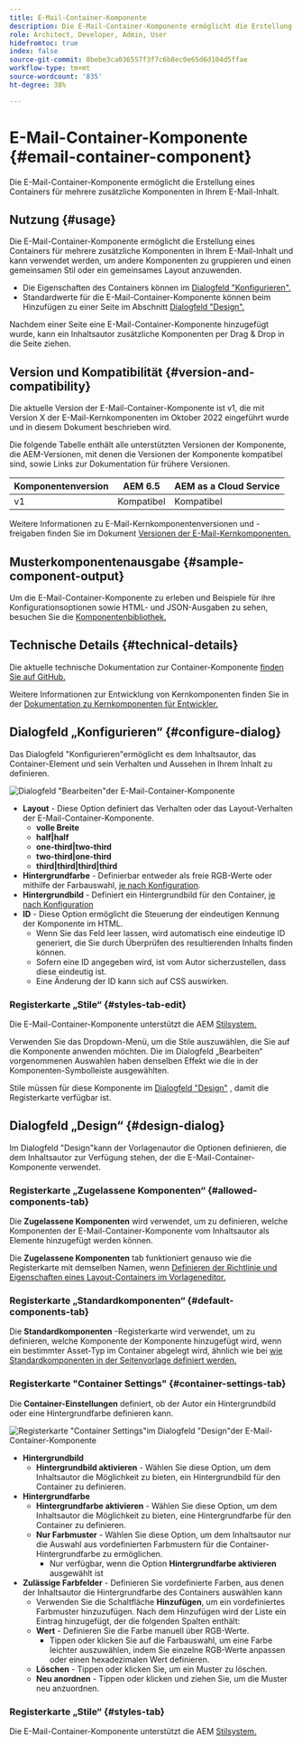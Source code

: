 ```yaml
---
title: E-Mail-Container-Komponente
description: Die E-Mail-Container-Komponente ermöglicht die Erstellung eines Containers für mehrere zusätzliche Komponenten in Ihrem E-Mail-Inhalt.
role: Architect, Developer, Admin, User
hidefromtoc: true
index: false
source-git-commit: 8bebe3ca036557f3f7c6b8ec0e65d6d104d5ffae
workflow-type: tm+mt
source-wordcount: '835'
ht-degree: 38%

---
```



# E-Mail-Container-Komponente {#email-container-component}

Die E-Mail-Container-Komponente ermöglicht die Erstellung eines Containers für mehrere zusätzliche Komponenten in Ihrem E-Mail-Inhalt.

## Nutzung {#usage}

Die E-Mail-Container-Komponente ermöglicht die Erstellung eines Containers für mehrere zusätzliche Komponenten in Ihrem E-Mail-Inhalt und kann verwendet werden, um andere Komponenten zu gruppieren und einen gemeinsamen Stil oder ein gemeinsames Layout anzuwenden.

* Die Eigenschaften des Containers können im [Dialogfeld &quot;Konfigurieren&quot;.](#configure-dialog)
* Standardwerte für die E-Mail-Container-Komponente können beim Hinzufügen zu einer Seite im Abschnitt [Dialogfeld &quot;Design&quot;.](#design-dialog)

Nachdem einer Seite eine E-Mail-Container-Komponente hinzugefügt wurde, kann ein Inhaltsautor zusätzliche Komponenten per Drag &amp; Drop in die Seite ziehen.

## Version und Kompatibilität {#version-and-compatibility}

Die aktuelle Version der E-Mail-Container-Komponente ist v1, die mit Version X der E-Mail-Kernkomponenten im Oktober 2022 eingeführt wurde und in diesem Dokument beschrieben wird.

Die folgende Tabelle enthält alle unterstützten Versionen der Komponente, die AEM-Versionen, mit denen die Versionen der Komponente kompatibel sind, sowie Links zur Dokumentation für frühere Versionen.

| Komponentenversion | AEM 6.5 | AEM as a Cloud Service |
|---|---|---|
| v1 | Kompatibel | Kompatibel |

Weitere Informationen zu E-Mail-Kernkomponentenversionen und -freigaben finden Sie im Dokument [Versionen der E-Mail-Kernkomponenten.](/help/email/versions.md)

## Musterkomponentenausgabe {#sample-component-output}

Um die E-Mail-Container-Komponente zu erleben und Beispiele für ihre Konfigurationsoptionen sowie HTML- und JSON-Ausgaben zu sehen, besuchen Sie die [Komponentenbibliothek.](https://adobe.com/go/aem_cmp_library_email_container)

## Technische Details {#technical-details}

Die aktuelle technische Dokumentation zur Container-Komponente [finden Sie auf GitHub.](https://adobe.com/go/aem_cmp_tech_email_container_v1)

Weitere Informationen zur Entwicklung von Kernkomponenten finden Sie in der [Dokumentation zu Kernkomponenten für Entwickler.](/help/developing/overview.md)

## Dialogfeld „Konfigurieren“ {#configure-dialog}

Das Dialogfeld &quot;Konfigurieren&quot;ermöglicht es dem Inhaltsautor, das Container-Element und sein Verhalten und Aussehen in Ihrem Inhalt zu definieren.

![Dialogfeld &quot;Bearbeiten&quot;der E-Mail-Container-Komponente](/help/email/assets/email-container-configure.png)

* **Layout** - Diese Option definiert das Verhalten oder das Layout-Verhalten der E-Mail-Container-Komponente.
   * **volle Breite**
   * **half|half**
   * **one-third|two-third**
   * **two-third|one-third**
   * **third|third|third|third**
* **Hintergrundfarbe** - Definierbar entweder als freie RGB-Werte oder mithilfe der Farbauswahl, [je nach Konfiguration](#container-settings-tab).
* **Hintergrundbild** - Definiert ein Hintergrundbild für den Container, [je nach Konfiguration](#container-settings-tab)
* **ID** - Diese Option ermöglicht die Steuerung der eindeutigen Kennung der Komponente im HTML.
   * Wenn Sie das Feld leer lassen, wird automatisch eine eindeutige ID generiert, die Sie durch Überprüfen des resultierenden Inhalts finden können.
   * Sofern eine ID angegeben wird, ist vom Autor sicherzustellen, dass diese eindeutig ist.
   * Eine Änderung der ID kann sich auf CSS auswirken.

### Registerkarte „Stile“ {#styles-tab-edit}

Die E-Mail-Container-Komponente unterstützt die AEM [Stilsystem.](/help/get-started/authoring.md#component-styling)

Verwenden Sie das Dropdown-Menü, um die Stile auszuwählen, die Sie auf die Komponente anwenden möchten. Die im Dialogfeld „Bearbeiten“ vorgenommenen Auswahlen haben denselben Effekt wie die in der Komponenten-Symbolleiste ausgewählten.

Stile müssen für diese Komponente im [Dialogfeld &quot;Design&quot;](#design-dialog) , damit die Registerkarte verfügbar ist.

## Dialogfeld „Design“ {#design-dialog}

Im Dialogfeld &quot;Design&quot;kann der Vorlagenautor die Optionen definieren, die dem Inhaltsautor zur Verfügung stehen, der die E-Mail-Container-Komponente verwendet.

### Registerkarte „Zugelassene Komponenten“ {#allowed-components-tab}

Die **Zugelassene Komponenten** wird verwendet, um zu definieren, welche Komponenten der E-Mail-Container-Komponente vom Inhaltsautor als Elemente hinzugefügt werden können.

Die **Zugelassene Komponenten** tab funktioniert genauso wie die Registerkarte mit demselben Namen, wenn [Definieren der Richtlinie und Eigenschaften eines Layout-Containers im Vorlageneditor.](https://experienceleague.adobe.com/docs/experience-manager-cloud-service/sites/authoring/features/templates.html?lang=de)

### Registerkarte „Standardkomponenten“ {#default-components-tab}

Die **Standardkomponenten** -Registerkarte wird verwendet, um zu definieren, welche Komponente der Komponente hinzugefügt wird, wenn ein bestimmter Asset-Typ im Container abgelegt wird, ähnlich wie bei [wie Standardkomponenten in der Seitenvorlage definiert werden.](https://experienceleague.adobe.com/docs/experience-manager-cloud-service/sites/authoring/features/templates.html)

### Registerkarte &quot;Container Settings&quot; {#container-settings-tab}

Die **Container-Einstellungen** definiert, ob der Autor ein Hintergrundbild oder eine Hintergrundfarbe definieren kann.

![Registerkarte &quot;Container Settings&quot;im Dialogfeld &quot;Design&quot;der E-Mail-Container-Komponente](/help/email/assets/email-container-design-container-settings.png)

* **Hintergrundbild**
   * **Hintergrundbild aktivieren** - Wählen Sie diese Option, um dem Inhaltsautor die Möglichkeit zu bieten, ein Hintergrundbild für den Container zu definieren.
* **Hintergrundfarbe**
   * **Hintergrundfarbe aktivieren** - Wählen Sie diese Option, um dem Inhaltsautor die Möglichkeit zu bieten, eine Hintergrundfarbe für den Container zu definieren.
   * **Nur Farbmuster** - Wählen Sie diese Option, um dem Inhaltsautor nur die Auswahl aus vordefinierten Farbmustern für die Container-Hintergrundfarbe zu ermöglichen.
      * Nur verfügbar, wenn die Option **Hintergrundfarbe aktivieren** ausgewählt ist
* **Zulässige Farbfelder** - Definieren Sie vordefinierte Farben, aus denen der Inhaltsautor die Hintergrundfarbe des Containers auswählen kann
   * Verwenden Sie die Schaltfläche **Hinzufügen**, um ein vordefiniertes Farbmuster hinzuzufügen. Nach dem Hinzufügen wird der Liste ein Eintrag hinzugefügt, der die folgenden Spalten enthält:
   * **Wert** - Definieren Sie die Farbe manuell über RGB-Werte.
      * Tippen oder klicken Sie auf die Farbauswahl, um eine Farbe leichter auszuwählen, indem Sie einzelne RGB-Werte anpassen oder einen hexadezimalen Wert definieren.
   * **Löschen** - Tippen oder klicken Sie, um ein Muster zu löschen.
   * **Neu anordnen** - Tippen oder klicken und ziehen Sie, um die Muster neu anzuordnen.

### Registerkarte „Stile“ {#styles-tab}

Die E-Mail-Container-Komponente unterstützt die AEM [Stilsystem.](/help/get-started/authoring.md#component-styling)
